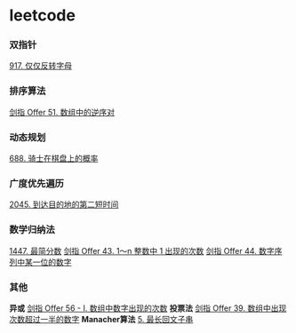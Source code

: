 # leetcode
### 双指针
[917. 仅仅反转字母](FULL/917-仅仅反转字母.md)

### 排序算法
[剑指 Offer 51. 数组中的逆序对](/剑指offer（第2版）/剑指%20Offer%2051-数组中的逆序对.md)

### 动态规划
[688. 骑士在棋盘上的概率](https://blog.csdn.net/Fiona_77/article/details/122981745)

### 广度优先遍历
[2045. 到达目的地的第二短时间](https://blog.csdn.net/Fiona_77/article/details/122663710?spm=1001.2014.3001.5502)

### 数学归纳法
[1447. 最简分数](https://blog.csdn.net/Fiona_77/article/details/122862149)
[剑指 Offer 43. 1～n 整数中 1 出现的次数](https://blog.csdn.net/Fiona_77/article/details/123002730)
[剑指 Offer 44. 数字序列中某一位的数字](https://blog.csdn.net/Fiona_77/article/details/123006457)

### 其他
**异或** [剑指 Offer 56 - I. 数组中数字出现的次数](/剑指offer（第2版）/剑指%20Offer%2056%20-%20I-数组中数字出现的次数.MD)
**投票法** [剑指 Offer 39. 数组中出现次数超过一半的数字](https://blog.51cto.com/u_12715480/3687464)
**Manacher算法** [5. 最长回文子串](/FULL/5-最长回文子串.md)

